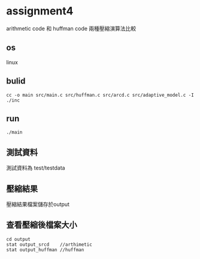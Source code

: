 # assignment4
arithmetic code 和 huffman code 兩種壓縮演算法比較
## os
linux 
## bulid
    cc -o main src/main.c src/huffman.c src/arcd.c src/adaptive_model.c -I ./inc 
## run
    ./main
## 測試資料
測試資料為 test/testdata 
## 壓縮結果
壓縮結果檔案儲存於output
## 查看壓縮後檔案大小
    cd output
    stat output_srcd    //arthimetic 
    stat output_huffman //huffman

